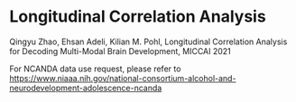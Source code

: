 # Longitudinal Correlation Analysis

Qingyu Zhao, Ehsan Adeli, Kilian M. Pohl, Longitudinal Correlation Analysis for Decoding Multi-Modal Brain Development, MICCAI 2021

For NCANDA data use request, please refer to https://www.niaaa.nih.gov/national-consortium-alcohol-and-neurodevelopment-adolescence-ncanda
    
